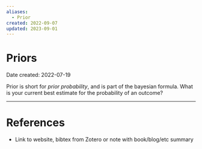 ```yaml
---
aliases:
  - Prior
created: 2022-09-07
updated: 2023-09-01
---
```


# Priors
Date created: 2022-07-19

Prior is short for *prior probability*, and is part of the bayesian formula. What is your current best estimate for the probability of an outcome?

---
# References
* Link to website, bibtex from Zotero or note with book/blog/etc summary